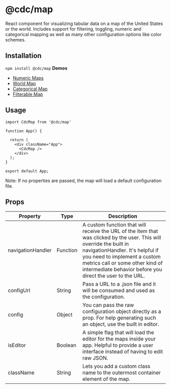 # @cdc/map

React component for visualizing tabular data on a map of the United States or the world. Includes support for filtering, toggling, numeric and categorical mapping as well as many other configuration options like color schemes.

## Installation
`npm install @cdc/map`
**Demos**
* [Numeric Maps](https://www.cdc.gov/wcms/4.0/cdc-wp/data-presentation/examples/example-numeric-maps.html)
* [World Map](https://www.cdc.gov/wcms/4.0/cdc-wp/data-presentation/examples/example-world-data-map.html)
* [Categorical Map](https://www.cdc.gov/wcms/4.0/cdc-wp/data-presentation/examples/example-categorical-maps.html)
* [Filterable Map](https://www.cdc.gov/wcms/4.0/cdc-wp/data-presentation/examples/example-numeric-maps-filterable.html)

## Usage

```JSX
import CdcMap from '@cdc/map'

function App() {

  return (
    <div className="App">
      <CdcMap />
    </div>
  );
}

export default App;
```

Note: If no properties are passed, the map will load a default configuration file.

## Props

| Property          | Type     | Description                                                                                                                                                                                                                                                                             |
|-------------------|----------|-----------------------------------------------------------------------------------------------------------------------------------------------------------------------------------------------------------------------------------------------------------------------------------------|
| navigationHandler | Function | A custom function that will receive the URL of the item that was clicked by the user. This will override the built in navigationHandler. It's helpful if you need to implement a custom metrics call or some other kind of intermediate behavior before you direct the user to the URL. |
| configUrl         | String   | Pass a URL to a .json file and it will be consumed and used as the configuration.                                                                                                                                                                                                       |
| config            | Object   | You can pass the raw configuration object directly as a prop. For help generating such an object, use the built in editor.                                                                                                                                                              |
| isEditor          | Boolean  | A simple flag that will load the editor for the maps inside your app. Helpful to provide a user interface instead of having to edit raw JSON.                                                                                                                                           |
| className         | String   | Lets you add a custom class name to the outermost container element of the map.                                                                                                                                                                                                         |
